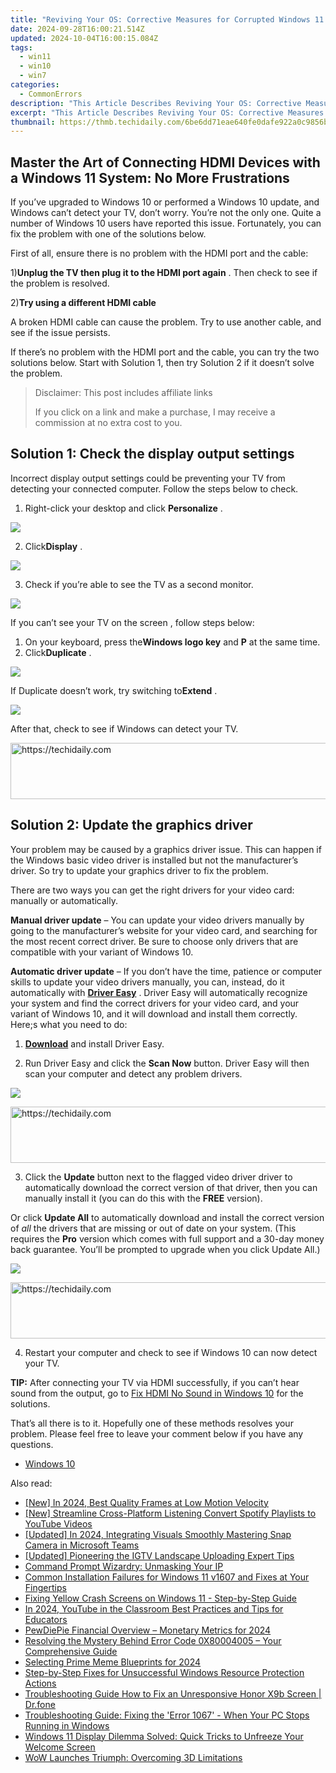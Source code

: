 ```yaml
---
title: "Reviving Your OS: Corrective Measures for Corrupted Windows 11 Files"
date: 2024-09-28T16:00:21.514Z
updated: 2024-10-04T16:00:15.084Z
tags:
  - win11
  - win10
  - win7
categories:
  - CommonErrors
description: "This Article Describes Reviving Your OS: Corrective Measures for Corrupted Windows 11 Files"
excerpt: "This Article Describes Reviving Your OS: Corrective Measures for Corrupted Windows 11 Files"
thumbnail: https://thmb.techidaily.com/6be6dd71eae640fe0dafe922a0c9856b8d53d7857f2711632e7fcb56b1cec9df.jpg
---
```


## Master the Art of Connecting HDMI Devices with a Windows 11 System: No More Frustrations

If you’ve upgraded to Windows 10 or performed a Windows 10 update, and Windows can’t detect your TV, don’t worry. You’re not the only one. Quite a number of Windows 10 users have reported this issue. Fortunately, you can fix the problem with one of the solutions below.

 First of all, ensure there is no problem with the HDMI port and the cable:

 1)**Unplug the TV then plug it to the HDMI port again** . Then check to see if the problem is resolved.

 2)**Try using a different HDMI cable**

 A broken HDMI cable can cause the problem. Try to use another cable, and see if the issue persists.

 If there’s no problem with the HDMI port and the cable, you can try the two solutions below. Start with Solution 1, then try Solution 2 if it doesn’t solve the problem.  

>  Disclaimer: This post includes affiliate links
>
>  If you click on a link and make a purchase, I may receive a commission at no extra cost to you.
>

## **Solution 1: Check the display output settings**

 Incorrect display output settings could be preventing your TV from detecting your connected computer. Follow the steps below to check.

 1) Right-click your desktop and click **Personalize** .

![](https://images.drivereasy.com/wp-content/uploads/2017/01/img_587f20f2242c5.png)

 2) Click**Display** .

![](https://images.drivereasy.com/wp-content/uploads/2017/01/img_587f25c04e4c2.jpg)

3) Check if you’re able to see the TV as a second monitor.

![](https://images.drivereasy.com/wp-content/uploads/2017/01/img_587f296382361.jpg)

 If you can’t see your TV on the screen , follow steps below:

 1) On your keyboard, press the**Windows logo key**  and **P** at the same time.
 2) Click**Duplicate** .

![](https://images.drivereasy.com/wp-content/uploads/2017/01/img_587f2b20b8e25.jpg)

 If Duplicate doesn’t work, try switching to**Extend** .

![](https://images.drivereasy.com/wp-content/uploads/2017/09/img_59bc8338cfae9.png)

After that, check to see if Windows can detect your TV.

<!-- affiliate ads begin -->
<a href="https://appsumo.8odi.net/c/5597632/2123738/7443" target="_top" id="2123738">
  <img src="//a.impactradius-go.com/display-ad/7443-2123738" border="0" alt="https://techidaily.com" width="600" height="90"/>
</a>
<img height="0" width="0" src="https://appsumo.8odi.net/i/5597632/2123738/7443" style="position:absolute;visibility:hidden;" border="0" />
<!-- affiliate ads end -->

## **Solution 2: Update the graphics driver**

 Your problem may be caused by a graphics driver issue. This can happen if the Windows basic video driver is installed but not the manufacturer’s driver.  So try to update your graphics driver to fix the problem.

 There are two ways you can get the right drivers for your video card: manually or automatically.

**Manual driver update** – You can update your video drivers manually by going to the manufacturer’s website for your video card, and searching for the most recent correct driver. Be sure to choose only drivers that are compatible with your variant of Windows 10.

**Automatic driver update** – If you don’t have the time, patience or computer skills to update your video drivers manually, you can, instead, do it automatically with **[Driver Easy](https://tools.techidaily.com/drivereasy/download/)**  .  Driver Easy will automatically recognize your system and find the correct drivers for your video card, and your variant of Windows 10, and it will download and install them correctly. Here;s what you need to do:

 1) **[Download](https://tools.techidaily.com/drivereasy/download/)**   and install Driver Easy.

 2) Run Driver Easy and click the **Scan Now**   button. Driver Easy will then scan your computer and detect any problem drivers.

![](https://images.drivereasy.com/wp-content/uploads/2017/11/img_5a0ea2eb0b92e.jpg)

<!-- affiliate ads begin -->
<a href="https://aligracehair.sjv.io/c/5597632/1880960/19272" target="_top" id="1880960">
  <img src="//a.impactradius-go.com/display-ad/19272-1880960" border="0" alt="https://techidaily.com" width="728" height="90"/>
</a>
<img height="0" width="0" src="https://aligracehair.sjv.io/i/5597632/1880960/19272" style="position:absolute;visibility:hidden;" border="0" />
<!-- affiliate ads end -->

 3) Click the **Update**  button next to the flagged video driver driver to automatically download the correct version of that driver, then you can manually install it (you can do this with the **FREE** version).

Or click **Update All**  to automatically download and install the correct version of _all_  the drivers that are missing or out of date on your system. (This requires the **Pro** version which comes with full support and a 30-day money back guarantee. You’ll be prompted to upgrade when you click Update All.)

![](https://images.drivereasy.com/wp-content/uploads/2017/11/img_5a0e9e0ebcfe9.jpg)

<!-- affiliate ads begin -->
<a href="https://appsumo.8odi.net/c/5597632/2123748/7443" target="_top" id="2123748">
  <img src="//a.impactradius-go.com/display-ad/7443-2123748" border="0" alt="https://techidaily.com" width="600" height="90"/>
</a>
<img height="0" width="0" src="https://appsumo.8odi.net/i/5597632/2123748/7443" style="position:absolute;visibility:hidden;" border="0" />
<!-- affiliate ads end -->

 4) Restart your computer and check to see if Windows 10 can now detect your TV.

**TIP:** After connecting your TV via HDMI successfully, if you can’t hear sound from the output, go to [Fix HDMI No Sound in Windows 10](https://tools.techidaily.com/drivereasy/download/) for the solutions.

 That’s all there is to it. Hopefully one of these methods resolves your problem.  Please feel free to leave your comment below if you have any questions.

* [Windows 10](https://tools.techidaily.com/drivereasy/download/)

<ins class="adsbygoogle"
     style="display:block"
     data-ad-format="autorelaxed"
     data-ad-client="ca-pub-7571918770474297"
     data-ad-slot="1223367746"></ins>

<ins class="adsbygoogle"
     style="display:block"
     data-ad-client="ca-pub-7571918770474297"
     data-ad-slot="8358498916"
     data-ad-format="auto"
     data-full-width-responsive="true"></ins>

<span class="atpl-alsoreadstyle">Also read:</span>
<div><ul>
<li><a href="https://article-helps.techidaily.com/new-in-2024-best-quality-frames-at-low-motion-velocity/"><u>[New] In 2024, Best Quality Frames at Low Motion Velocity</u></a></li>
<li><a href="https://youtube-zero.techidaily.com/treamline-cross-platform-listening-convert-spotify-playlists-to-youtube-videos/"><u>[New] Streamline Cross-Platform Listening Convert Spotify Playlists to YouTube Videos</u></a></li>
<li><a href="https://snapchat-videos.techidaily.com/updated-in-2024-integrating-visuals-smoothly-mastering-snap-camera-in-microsoft-teams/"><u>[Updated] In 2024, Integrating Visuals Smoothly Mastering Snap Camera in Microsoft Teams</u></a></li>
<li><a href="https://instagram-video-recordings.techidaily.com/updated-pioneering-the-igtv-landscape-uploading-expert-tips/"><u>[Updated] Pioneering the IGTV Landscape Uploading Expert Tips</u></a></li>
<li><a href="https://win11.techidaily.com/command-prompt-wizardry-unmasking-your-ip/"><u>Command Prompt Wizardry: Unmasking Your IP</u></a></li>
<li><a href="https://win-howtos.techidaily.com/common-installation-failures-for-windows-11-v1607-and-fixes-at-your-fingertips/"><u>Common Installation Failures for Windows 11 v1607 and Fixes at Your Fingertips</u></a></li>
<li><a href="https://win-howtos.techidaily.com/fixing-yellow-crash-screens-on-windows-11-step-by-step-guide/"><u>Fixing Yellow Crash Screens on Windows 11 - Step-by-Step Guide</u></a></li>
<li><a href="https://facebook-video-footage.techidaily.com/in-2024-youtube-in-the-classroom-best-practices-and-tips-for-educators/"><u>In 2024, YouTube in the Classroom Best Practices and Tips for Educators</u></a></li>
<li><a href="https://extra-approaches.techidaily.com/pewdiepie-financial-overview-monetary-metrics-for-2024/"><u>PewDiePie Financial Overview – Monetary Metrics for 2024</u></a></li>
<li><a href="https://win-howtos.techidaily.com/resolving-the-mystery-behind-error-code-0x80004005-your-comprehensive-guide/"><u>Resolving the Mystery Behind Error Code 0X80004005 – Your Comprehensive Guide</u></a></li>
<li><a href="https://extra-guidance.techidaily.com/selecting-prime-meme-blueprints-for-2024/"><u>Selecting Prime Meme Blueprints for 2024</u></a></li>
<li><a href="https://win-howtos.techidaily.com/step-by-step-fixes-for-unsuccessful-windows-resource-protection-actions/"><u>Step-by-Step Fixes for Unsuccessful Windows Resource Protection Actions</u></a></li>
<li><a href="https://howto.techidaily.com/troubleshooting-guide-how-to-fix-an-unresponsive-honor-x9b-screen-drfone-by-drfone-fix-android-problems-fix-android-problems/"><u>Troubleshooting Guide How to Fix an Unresponsive Honor X9b Screen | Dr.fone</u></a></li>
<li><a href="https://win-howtos.techidaily.com/troubleshooting-guide-fixing-the-error-1067-when-your-pc-stops-running-in-windows/"><u>Troubleshooting Guide: Fixing the 'Error 1067' - When Your PC Stops Running in Windows</u></a></li>
<li><a href="https://win-howtos.techidaily.com/windows-11-display-dilemma-solved-quick-tricks-to-unfreeze-your-welcome-screen/"><u>Windows 11 Display Dilemma Solved: Quick Tricks to Unfreeze Your Welcome Screen</u></a></li>
<li><a href="https://win-howtos.techidaily.com/wow-launches-triumph-overcoming-3d-limitations/"><u>WoW Launches Triumph: Overcoming 3D Limitations</u></a></li>
</ul></div>

